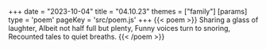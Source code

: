 +++
date = "2023-10-04"
title = "04.10.23"
themes = ["family"]
[params]
  type = 'poem'
  pageKey = 'src/poem.js'
+++
{{< poem >}}
Sharing a glass of laughter,
Albeit not half full but plenty,
Funny voices turn to snoring,
Recounted tales to quiet breaths.
{{< /poem >}}
